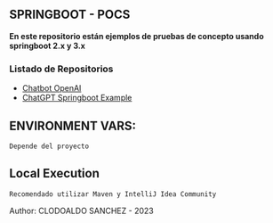 ## SPRINGBOOT - POCS

**En este repositorio están ejemplos de pruebas de concepto usando springboot 2.x y 3.x**

### Listado de Repositorios 

* [Chatbot OpenAI](https://github.com/dngrz/springboot-pocs/tree/master/ai-wisdom)
* [ChatGPT Springboot Example](https://github.com/dngrz/springboot-pocs/tree/master/chatgpt-whisper)


## ENVIRONMENT VARS:

    Depende del proyecto

## Local Execution

    Recomendado utilizar Maven y IntelliJ Idea Community

Author: CLODOALDO SANCHEZ - 2023



